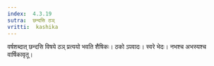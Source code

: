 ```yaml
---
index:  4.3.19
sutra:  छन्दसि ठञ्
vritti:  kashika 
---
```


वर्षशब्दात् छन्दसि विषये ठञ् प्रत्ययो भवति शैषिकः। ठको ऽपवादः। स्वरे भेदः। नभश्च अभस्यश्च वार्षिकावृतू।

